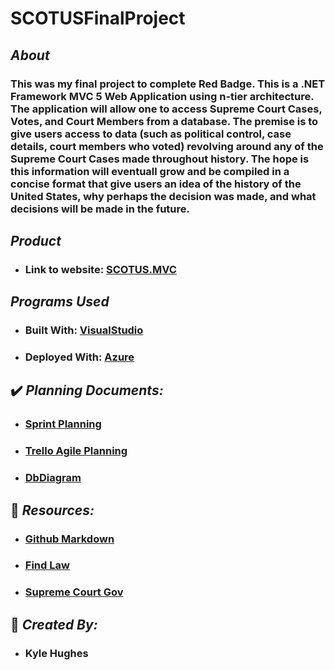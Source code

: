 # SCOTUSFinalProject

## *About*
### This was my final project to complete Red Badge. This is a .NET Framework MVC 5 Web Application using n-tier architecture.  The application will allow one to access Supreme Court Cases, Votes, and Court Members from a database.  The premise is to give users access to data (such as political control, case details, court members who voted) revolving around any of the Supreme Court Cases made throughout history.  The hope is this information will eventuall grow and be compiled in a concise format that give users an idea of the history of the United States, why perhaps the decision was made, and what decisions will be made in the future.

## *Product*
* ### Link to website: [SCOTUS.MVC](https://scotuswebmvc.azurewebsites.net/)

## *Programs Used*
* ### Built With: [VisualStudio](https://visualstudio.microsoft.com/)
* ### Deployed With: [Azure](https://www.azure.com/)

## :heavy_check_mark: *Planning Documents:*
* ### [Sprint Planning](https://1drv.ms/w/s!Ai7dNhszMSiNghb_x1ukbIeTSa9h?e=YK0gfc)
* ### [Trello Agile Planning](https://trello.com/b/fLb5NYy1/scotus-redbadgeproject)
* ### [DbDiagram](https://dbdiagram.io/d/60414163fcdcb6230b22a72e)


## :open_book: *Resources:*
* ### [Github Markdown](https://guides.github.com/features/mastering-markdown)
* ### [Find Law](https://caselaw.findlaw.com/court/us-supreme-court)
* ### [Supreme Court Gov](https://www.supremecourt.gov/opinions/opinions.aspx)


## :busts_in_silhouette: *Created By:*
* ### Kyle Hughes
